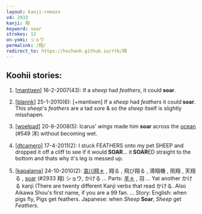 ```yaml
---
layout: kanji-remain
v4: 2933
kanji: 翔
keyword: soar
strokes: 12
on-yomi: ショウ
permalink: /翔/
redirect_to: https://hochanh.github.io/rtk/翔
---
```


## Koohii stories: 

1) [<a href="http://kanji.koohii.com/profile/mantixen">mantixen</a>] 16-2-2007(43): If a <em>sheep</em> had <em>feathers</em>, it could<strong> soar</strong>.

2) [<a href="http://kanji.koohii.com/profile/blannk">blannk</a>] 25-1-2010(6): [+mantixen] If a <em>sheep</em> had <em>feathers</em> it could<strong> soar</strong>. This <em>sheep</em>&#039;s <em>feathers</em> are a tad <em>sore</em> &amp; so the <em>sheep</em> itself is slightly misshapen.

3) [<a href="http://kanji.koohii.com/profile/woelpad">woelpad</a>] 20-8-2008(5): Icarus&#039; <em>wings</em> made him <strong>soar</strong> across the <a href="../v4/549.html">ocean</a> (#549 洋) without becoming wet.

4) [<a href="http://kanji.koohii.com/profile/dtcamero">dtcamero</a>] 17-4-2011(2): I stuck FEATHERS onto my pet SHEEP and dropped it off a cliff to see if it would<strong> SOAR</strong>... it<strong> SOAR</strong>ED straight to the bottom and thats why it&#039;s leg is messed up.

5) [<a href="http://kanji.koohii.com/profile/kapalama">kapalama</a>] 24-10-2010(2): <a href="midori://search?text=哀川翔＊">哀川翔＊</a> , 翔る , 飛び翔る , 滑翔機 , 飛翔 , 天翔る , <a href="../v4/2933.html">soar</a> (#2933 翔) ショウ, かける ... Parts: <a href="midori://search?text=羊＊">羊＊</a> , 羽 ... Yat another かける kanji (There are twenty different Kanji verbs that read かける. Also Aikawa Shou&#039;s first name, if you are a 99 fan. ... Story: English: when pigs fly, Pigs get feathers. Japanese: when <em>Sheep</em><strong> Soar</strong>, <em>Sheep</em> get <em>Feathers</em>.


